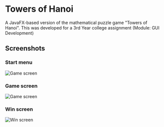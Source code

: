 # Towers of Hanoi
A JavaFX-based version of the mathematical puzzle game "Towers of Hanoi". This was developed for a 3rd Year college assignment (Module: GUI Development)

## Screenshots

### Start menu
![Game screen](https://i.imgur.com/cXBS0bB.png)

### Game screen
![Game screen](https://i.imgur.com/IIIrs48.png)

### Win screen
![Win screen](https://i.imgur.com/c2MyuvT.png)
